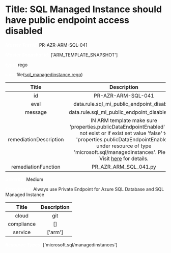 



# Title: SQL Managed Instance should have public endpoint access disabled


***<font color="white">Master Test Id:</font>*** PR-AZR-ARM-SQL-041

***<font color="white">Master Snapshot Id:</font>*** ['ARM_TEMPLATE_SNAPSHOT']

***<font color="white">type:</font>*** rego

***<font color="white">rule:</font>*** file([sql_managedinstance.rego])  
  
  
  
  

|Title|Description|
| :---: | :---: |
|id|PR-AZR-ARM-SQL-041|
|eval|data.rule.sql_mi_public_endpoint_disabled|
|message|data.rule.sql_mi_public_endpoint_disabled_err|
|remediationDescription|IN ARM template make sure 'properties.publicDataEndpointEnabled' does not exist or if exist set value 'false' to 'properties.publicDataEndpointEnabled' under resource of type 'microsoft.sql/managedinstances'. Please Visit <a href='https://docs.microsoft.com/en-us/azure/templates/microsoft.sql/managedinstances' target='_blank'>here</a> for details.|
|remediationFunction|PR_AZR_ARM_SQL_041.py|


***<font color="white">Severity:</font>*** Medium

***<font color="white">Description:</font>*** Always use Private Endpoint for Azure SQL Database and SQL Managed Instance  
  
  

|Title|Description|
| :---: | :---: |
|cloud|git|
|compliance|[]|
|service|['arm']|


***<font color="white">Resource Types:</font>*** ['microsoft.sql/managedinstances']


[sql_managedinstance.rego]: https://github.com/prancer-io/prancer-compliance-test/tree/master/azure/iac/sql_managedinstance.rego
